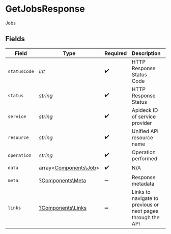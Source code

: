 # GetJobsResponse

Jobs


## Fields

| Field                                                       | Type                                                        | Required                                                    | Description                                                 | Example                                                     |
| ----------------------------------------------------------- | ----------------------------------------------------------- | ----------------------------------------------------------- | ----------------------------------------------------------- | ----------------------------------------------------------- |
| `statusCode`                                                | *int*                                                       | :heavy_check_mark:                                          | HTTP Response Status Code                                   | 200                                                         |
| `status`                                                    | *string*                                                    | :heavy_check_mark:                                          | HTTP Response Status                                        | OK                                                          |
| `service`                                                   | *string*                                                    | :heavy_check_mark:                                          | Apideck ID of service provider                              | lever                                                       |
| `resource`                                                  | *string*                                                    | :heavy_check_mark:                                          | Unified API resource name                                   | Jobs                                                        |
| `operation`                                                 | *string*                                                    | :heavy_check_mark:                                          | Operation performed                                         | all                                                         |
| `data`                                                      | array<[Components\Job](../../Models/Components/Job.md)>     | :heavy_check_mark:                                          | N/A                                                         |                                                             |
| `meta`                                                      | [?Components\Meta](../../Models/Components/Meta.md)         | :heavy_minus_sign:                                          | Response metadata                                           |                                                             |
| `links`                                                     | [?Components\Links](../../Models/Components/Links.md)       | :heavy_minus_sign:                                          | Links to navigate to previous or next pages through the API |                                                             |